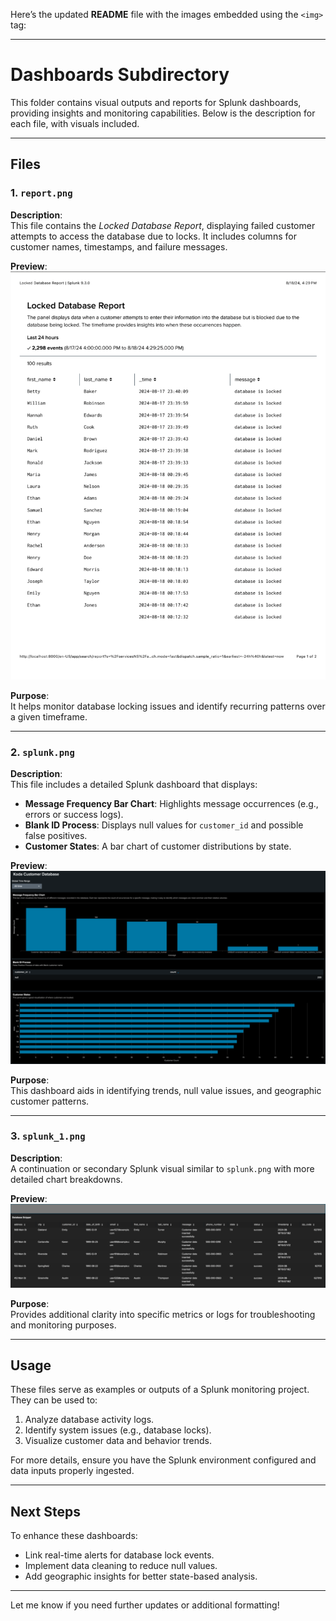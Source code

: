 Here’s the updated **README** file with the images embedded using the `<img>` tag:

---

# Dashboards Subdirectory

This folder contains visual outputs and reports for Splunk dashboards, providing insights and monitoring capabilities. Below is the description for each file, with visuals included.

---

## Files

### 1. `report.png`  
**Description**:  
This file contains the *Locked Database Report*, displaying failed customer attempts to access the database due to locks. It includes columns for customer names, timestamps, and failure messages.

**Preview**:  
<img src="./report.png" alt="Locked Database Report" width="600">

**Purpose**:  
It helps monitor database locking issues and identify recurring patterns over a given timeframe.

---

### 2. `splunk.png`  
**Description**:  
This file includes a detailed Splunk dashboard that displays:
- **Message Frequency Bar Chart**: Highlights message occurrences (e.g., errors or success logs).  
- **Blank ID Process**: Displays null values for `customer_id` and possible false positives.  
- **Customer States**: A bar chart of customer distributions by state.

**Preview**:  
<img src="./splunk.png" alt="Splunk Dashboard" width="600">

**Purpose**:  
This dashboard aids in identifying trends, null value issues, and geographic customer patterns.

---

### 3. `splunk_1.png`  
**Description**:  
A continuation or secondary Splunk visual similar to `splunk.png` with more detailed chart breakdowns.

**Preview**:  
<img src="./splunk_1.png" alt="Splunk Dashboard 1" width="600">

**Purpose**:  
Provides additional clarity into specific metrics or logs for troubleshooting and monitoring purposes.

---

## Usage  
These files serve as examples or outputs of a Splunk monitoring project. They can be used to:  
1. Analyze database activity logs.  
2. Identify system issues (e.g., database locks).  
3. Visualize customer data and behavior trends.  

For more details, ensure you have the Splunk environment configured and data inputs properly ingested.

---

## Next Steps  
To enhance these dashboards:  
- Link real-time alerts for database lock events.  
- Implement data cleaning to reduce null values.  
- Add geographic insights for better state-based analysis.

---

Let me know if you need further updates or additional formatting!
